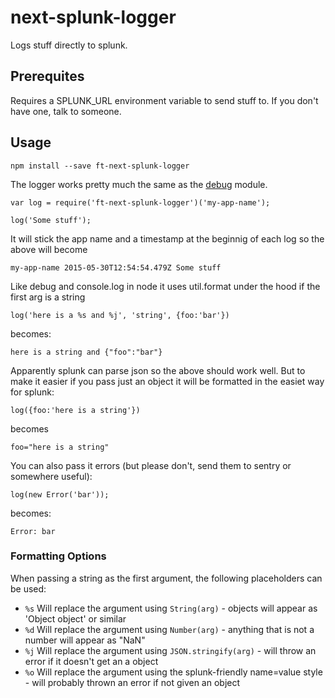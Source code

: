# next-splunk-logger

Logs stuff directly to splunk.

## Prerequites
Requires a SPLUNK_URL environment variable to send stuff to.  If you don't have one, talk to someone.

## Usage

	npm install --save ft-next-splunk-logger
	
The logger works pretty much the same as the [debug](https://github.com/visionmedia/debug) module.

	var log = require('ft-next-splunk-logger')('my-app-name');
	
	log('Some stuff');
	
It will stick the app name and a timestamp at the beginnig of each log so the above will become

	my-app-name 2015-05-30T12:54:54.479Z Some stuff
	
Like debug and console.log in node it uses util.format under the hood if the first arg is a string

	log('here is a %s and %j', 'string', {foo:'bar'})
	
becomes:

	here is a string and {"foo":"bar"}
		
Apparently splunk can parse json so the above should work well.  But to make it easier if you pass just an object it will be formatted in the easiet way for splunk:

	log({foo:'here is a string'})
	
becomes

	foo="here is a string"
	
You can also pass it errors (but please don't, send them to sentry or somewhere useful):

	log(new Error('bar'));
	
becomes:

	Error: bar
	
### Formatting Options

When passing a string as the first argument, the following placeholders can be used:

* `%s` Will replace the argument using `String(arg)` - objects will appear as 'Object object' or similar
* `%d` Will replace the argument using `Number(arg)` - anything that is not a number will appear as "NaN"
* `%j` Will replace the argument using `JSON.stringify(arg)` - will throw an error if it doesn't get an a object
* `%o` Will replace the argument using the splunk-friendly name=value style - will probably thrown an error if not given an object



